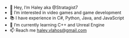 - 👋 Hey, I’m Haley aka @Stratagist7 
- 👀 I’m interested in video games and game development
- 📚 I have experience in C#, Python, Java, and JavaScript
- 🌱 I’m currently learning C++ and Unreal Engine
- 📫 Reach me haley.vlahos@gmail.com

<!---
Stratagist7/Stratagist7 is a ✨ special ✨ repository because its `README.md` (this file) appears on your GitHub profile.
You can click the Preview link to take a look at your changes.
--->
